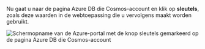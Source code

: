   Nu gaat u naar de pagina Azure DB die Cosmos-account en klik op **sleutels**, zoals deze waarden in de webtoepassing die u vervolgens maakt worden gebruikt.

![Schermopname van de Azure-portal met de knop sleutels gemarkeerd op de pagina Azure DB die Cosmos-account](./media/cosmos-db-keys/keys.png)

